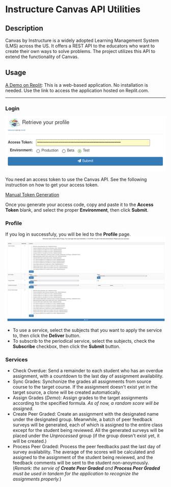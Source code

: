 # Instructure Canvas API Utilities
## Description
  Canvas by Instructure is a widely adopted Learning Management System (LMS) across the US. It offers a REST API to the educators who want to create their own ways to solve problems. The project utilizes this API to extend the functionality of Canvas.
## Usage

[A Demo on Replit](https://canvas-api-utility.manifold1985.repl.co): This is a web-based application. No installation is needed. Use the link to access the application hosted on Replit.com.

---
### Login
![Login page](https://github.com/benhuangbmj/canvasApiUtility/blob/826532012c1de939d65b57601614c6b8df8e39db/img/Login.png)

You need an access token to use the Canvas API. See the following instruction on how to get your access token.

[Manual Token Generation](https://canvas.instructure.com/doc/api/file.oauth.html#manual-token-generation)

Once you generate your access code, copy and paste it to the **Access Token** blank, and select the proper **Environment**, then click **Submit**.

### Profile
If you log in successfuly, you will be led to the **Profile** page.
![Profile page](https://github.com/benhuangbmj/canvasApiUtility/blob/826532012c1de939d65b57601614c6b8df8e39db/img/profile.PNG)
- To use a service, select the subjects that you want to apply the service to, then click the **Deliver** button.
- To subscrib to the periodical service, select the subjects, check the **Subscribe** checkbox, then click the **Submit** button.

### Services
- Check Overdue: Send a remainder to each student who has an overdue assignment, with a countdown to the last day of assignment availability.
- Sync Grades: Synchonize the grades all assignments from source course to the target course. If the assignment doesn't exist yet in the target source, a clone will be created automatically.
- Assign Grades (*Demo*): Assign grades to the target assignments according to the specified formula. *As of now, a random score will be assigned.*
- Create Peer Graded: Create an assignment with the designated name under the designated group. Meanwhile, a batch of peer feedback surveys will be generated, each of which is assigned to the entire class except for the student being reviewed. All the generated surveys will be placed under the *Unprocessed* group (if the group doesn't exist yet, it will be created.)
- Process Peer Graded: Process the peer feedbacks past the last day of survey availability. The average of the scores will be calculated and assigned to the assignment of the student being reviewed, and the feedback comments will be sent to the student non-anoymously.<br /> 
(*Remark: the servie of **Create Peer Graded** and **Process Peer Graded** must be used in tandem for the application to recognize the assignments properly.*)